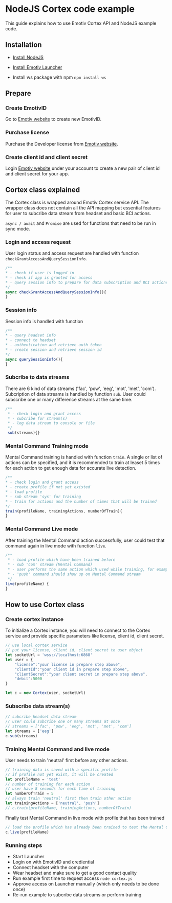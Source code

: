 # NodeJS Cortex code example
This guide explains how to use Emotiv Cortex API and NodeJS example code.

## Installation
* [Install NodeJS](https://nodejs.org/en/)

* [Install Emotiv Launcher](https://emotiv.com)

* Install ws package with npm ```npm install ws```

## Prepare
### Create EmotivID
Go to [Emotiv website](https://emotiv.com) to create new EmotivID.

### Purchase license
Purchase the Developer license from [Emotiv website](https://emotiv.com).

### Create client id and client secret
Login [Emotiv website](https://emotiv.com) under your account to create a new pair of client id and client secret for your app.


## Cortex class explained
The Cortex class is wrapped around Emotiv Cortex service API. The wrapper class does not contain all the API mapping but essential features for user to subcribe data stream from headset and basic BCI actions.

```async / await``` and ```Promise``` are used for functions that need to be run in sync mode.

### Login and access request
User login status and access request are handled with function ```checkGrantAccessAndQuerySessionInfo```.

```javascript
/**
* - check if user is logged in
* - check if app is granted for access
* - query session info to prepare for data subscription and BCI actions
*/
async checkGrantAccessAndQuerySessionInfo(){
}
```

### Session info
Session info is handled with function
```javascript
/**
* - query headset info
* - connect to headset
* - authentication and retrieve auth token
* - create session and retrieve session id
*/
async querySessionInfo(){
}
```

### Subcribe to data streams
There are 6 kind of data streams ('fac', 'pow', 'eeg', 'mot', 'met', 'com'). Subcription of data streams is handled by function ```sub```. User could subscribe one or many difference streams at the same time.
```javascript
/**
 * - check login and grant access
 * - subcribe for stream(s)
 * - log data stream to console or file
 */
 sub(streams){}
```

### Mental Command Training mode
Mental Command training is handled with function ```train```.
A single or list of actions can be specified, and it is recommended to train at leaset 5 times for each action to get enough data for accurate live detection.

```javascript
/**
* - check login and grant access
* - create profile if not yet existed
* - load profile
* - sub stream 'sys' for training
* - train for actions and the number of times that will be trained
*/
train(profileName, trainingActions, numberOfTrain){
}
```


### Mental Command Live mode
After training the Mental Command action successfully, user could test that command again in live mode with function ```live```.
```javascript
/**
 * - load profile which have been trained before
 * - sub 'com' stream (Mental Command)
 * - user performs the same action which used while training, for example 'push' action
 * - 'push' command should show up on Mental Command stream
 */
live(profileName) {
}
```

## How to use Cortex class

### Create cortex instance
To initialize a Cortex instance, you will need to connect to the Cortex service and provide specific parameters like license, client id, client secret.

```javascript
// use local cortex service
// put your license, client id, client secret to user object
let socketUrl = 'wss://localhost:6868'
let user = {
    "license":"your license in prepare step above",
    "clientId":"your client id in prepare step above",
    "clientSecret":"your client secret in prepare step above",
    "debit":5000
}

let c = new Cortex(user, socketUrl)
```

### Subscribe data stream(s)
```javascript
// subcribe headset data stream
// user could subcribe one or many streams at once
// streams = ['fac', 'pow', 'eeg', 'mot', 'met', 'com']
let streams = ['eeg']
c.sub(streams)
```

### Training Mental Command and live mode
User needs to train 'neutral' first before any other actions.
```javascript
// training data is saved with a specific profile
// if profile not yet exist, it will be created
let profileName = 'test'
// number of training for each action
// user have 8 seconds for each time of training
let numberOfTrain = 5
// always train 'neutral' first then train other action
let trainingActions = ['neutral', 'push']
// c.train(profileName, trainingActions, numberOfTrain)
```

Finally test Mental Command in live mode with profile that has been trained
``` javascript
// load the profile which has already been trained to test the Mental Command
c.live(profileName)
```

### Running steps

* Start Launcher
* Login on with EmotivID and crediential
* Connect headset with the computer
* Wear headset and make sure to get a good contact quality
* Run example first time to request access ```node cortex.js```
* Approve access on Launcher manually (which only needs to be done once)
* Re-run example to subcribe data streams or perform training
